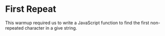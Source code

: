 First Repeat
====================

This warmup required us to write a JavaScript function to find the first non-repeated character in a give string.